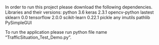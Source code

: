 In order to run this project please download the following dependencies.
  Libraries and their versions:
  python 3.6
  keras  2.3.1
  opencv-python lastest
  sklearn 0.0
  tensorflow 2.0.0
  scikit-learn 0.22.1
  pickle any
  imutils
  pathlib
  PySimpleGUI

To run the application please run python file name “TrafficSituation_Test_Demo.py”.
